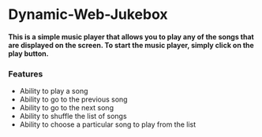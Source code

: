 # Dynamic-Web-Jukebox

#### This is a simple music player that allows you to play any of the songs that are displayed on the screen. To start the music player, simply click on the play button.

### Features
- Ability to play a song
- Ability to go to the previous song
- Ability to go to the next song
- Ability to shuffle the list of songs
- Ability to choose a particular song to play from the list
